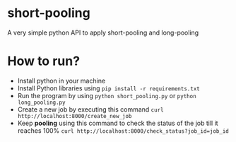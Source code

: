 # short-pooling
A very simple python API to apply short-pooling and long-pooling

# How to run?
* Install python in your machine
* Install Python libraries using `pip install -r requirements.txt`
* Run the program by using `python short_pooling.py` or `python long_pooling.py`
* Create a new job by executing this command `curl http://localhost:8000/create_new_job`
* Keep **pooling** using this command to check the status of the job till it reaches 100% `curl http://localhost:8000/check_status?job_id=job_id`
